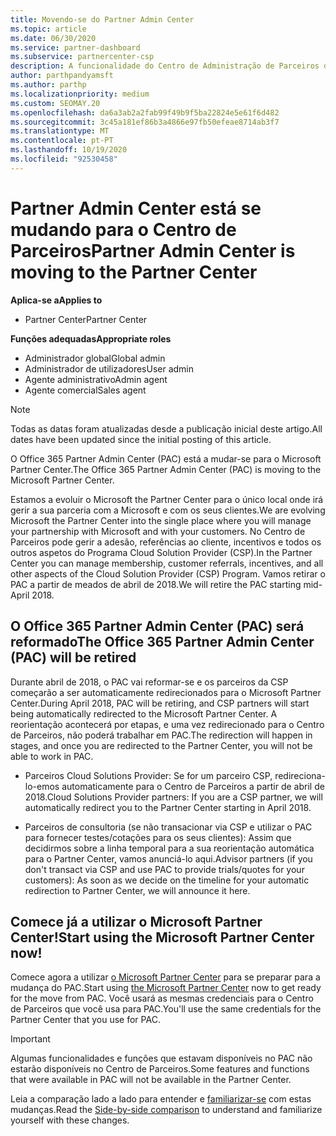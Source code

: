 ```yaml
---
title: Movendo-se do Partner Admin Center
ms.topic: article
ms.date: 06/30/2020
ms.service: partner-dashboard
ms.subservice: partnercenter-csp
description: A funcionalidade do Centro de Administração de Parceiros do Office 365 está a mudar-se para o Partner Center. Saiba o que isto significa e como pode fazer as coisas no Partner Center.
author: parthpandyamsft
ms.author: parthp
ms.localizationpriority: medium
ms.custom: SEOMAY.20
ms.openlocfilehash: da6a3ab2a2fab99f49b9f5ba22824e5e61f6d482
ms.sourcegitcommit: 3c45a181ef86b3a4866e97fb50efeae8714ab3f7
ms.translationtype: MT
ms.contentlocale: pt-PT
ms.lasthandoff: 10/19/2020
ms.locfileid: "92530458"
---
```

# <a name="partner-admin-center-is-moving-to-the-partner-center"></a><span data-ttu-id="d4248-104">Partner Admin Center está se mudando para o Centro de Parceiros</span><span class="sxs-lookup"><span data-stu-id="d4248-104">Partner Admin Center is moving to the Partner Center</span></span>

<span data-ttu-id="d4248-105">**Aplica-se a**</span><span class="sxs-lookup"><span data-stu-id="d4248-105">**Applies to**</span></span>

- <span data-ttu-id="d4248-106">Partner Center</span><span class="sxs-lookup"><span data-stu-id="d4248-106">Partner Center</span></span>

<span data-ttu-id="d4248-107">**Funções adequadas**</span><span class="sxs-lookup"><span data-stu-id="d4248-107">**Appropriate roles**</span></span>
- <span data-ttu-id="d4248-108">Administrador global</span><span class="sxs-lookup"><span data-stu-id="d4248-108">Global admin</span></span>
- <span data-ttu-id="d4248-109">Administrador de utilizadores</span><span class="sxs-lookup"><span data-stu-id="d4248-109">User admin</span></span>
- <span data-ttu-id="d4248-110">Agente administrativo</span><span class="sxs-lookup"><span data-stu-id="d4248-110">Admin agent</span></span>
- <span data-ttu-id="d4248-111">Agente comercial</span><span class="sxs-lookup"><span data-stu-id="d4248-111">Sales agent</span></span>

> [!NOTE]  
> <span data-ttu-id="d4248-112">Todas as datas foram atualizadas desde a publicação inicial deste artigo.</span><span class="sxs-lookup"><span data-stu-id="d4248-112">All dates have been updated since the initial posting of this article.</span></span>

<span data-ttu-id="d4248-113">O Office 365 Partner Admin Center (PAC) está a mudar-se para o Microsoft Partner Center.</span><span class="sxs-lookup"><span data-stu-id="d4248-113">The Office 365 Partner Admin Center (PAC) is moving to the Microsoft Partner Center.</span></span>

<span data-ttu-id="d4248-114">Estamos a evoluir o Microsoft the Partner Center para o único local onde irá gerir a sua parceria com a Microsoft e com os seus clientes.</span><span class="sxs-lookup"><span data-stu-id="d4248-114">We are evolving Microsoft the Partner Center into the single place where you will manage your partnership with Microsoft and with your customers.</span></span> <span data-ttu-id="d4248-115">No Centro de Parceiros pode gerir a adesão, referências ao cliente, incentivos e todos os outros aspetos do Programa Cloud Solution Provider (CSP).</span><span class="sxs-lookup"><span data-stu-id="d4248-115">In the Partner Center you can manage membership, customer referrals, incentives, and all other aspects of the Cloud Solution Provider (CSP) Program.</span></span> <span data-ttu-id="d4248-116">Vamos retirar o PAC a partir de meados de abril de 2018.</span><span class="sxs-lookup"><span data-stu-id="d4248-116">We will retire the PAC starting mid-April 2018.</span></span>

## <a name="the-office-365-partner-admin-center-pac-will-be-retired"></a><span data-ttu-id="d4248-117">O Office 365 Partner Admin Center (PAC) será reformado</span><span class="sxs-lookup"><span data-stu-id="d4248-117">The Office 365 Partner Admin Center (PAC) will be retired</span></span>

<span data-ttu-id="d4248-118">Durante abril de 2018, o PAC vai reformar-se e os parceiros da CSP começarão a ser automaticamente redirecionados para o Microsoft Partner Center.</span><span class="sxs-lookup"><span data-stu-id="d4248-118">During April 2018, PAC will be retiring, and CSP partners will start being automatically redirected to the Microsoft Partner Center.</span></span> <span data-ttu-id="d4248-119">A reorientação acontecerá por etapas, e uma vez redirecionado para o Centro de Parceiros, não poderá trabalhar em PAC.</span><span class="sxs-lookup"><span data-stu-id="d4248-119">The redirection will happen in stages, and once you are redirected to the Partner Center, you will not be able to work in PAC.</span></span> 

- <span data-ttu-id="d4248-120">Parceiros Cloud Solutions Provider: Se for um parceiro CSP, redireciona-lo-emos automaticamente para o Centro de Parceiros a partir de abril de 2018.</span><span class="sxs-lookup"><span data-stu-id="d4248-120">Cloud Solutions Provider partners: If you are a CSP partner, we will automatically redirect you to the Partner Center starting in April 2018.</span></span>

- <span data-ttu-id="d4248-121">Parceiros de consultoria (se não transacionar via CSP e utilizar o PAC para fornecer testes/cotações para os seus clientes): Assim que decidirmos sobre a linha temporal para a sua reorientação automática para o Partner Center, vamos anunciá-lo aqui.</span><span class="sxs-lookup"><span data-stu-id="d4248-121">Advisor partners (if you don't transact via CSP and use PAC to provide trials/quotes for your customers): As soon as we decide on the timeline for your automatic redirection to Partner Center, we will announce it here.</span></span>

## <a name="start-using-the-microsoft-partner-center-now"></a><span data-ttu-id="d4248-122">Comece já a utilizar o Microsoft Partner Center!</span><span class="sxs-lookup"><span data-stu-id="d4248-122">Start using the Microsoft Partner Center now!</span></span>

<span data-ttu-id="d4248-123">Comece agora a utilizar [o Microsoft Partner Center](https://partnercenter.microsoft.com/) para se preparar para a mudança do PAC.</span><span class="sxs-lookup"><span data-stu-id="d4248-123">Start using [the Microsoft Partner Center](https://partnercenter.microsoft.com/) now to get ready for the move from PAC.</span></span>  <span data-ttu-id="d4248-124">Você usará as mesmas credenciais para o Centro de Parceiros que você usa para PAC.</span><span class="sxs-lookup"><span data-stu-id="d4248-124">You'll use the same credentials for the Partner Center that you use for PAC.</span></span>

> [!IMPORTANT]  
> <span data-ttu-id="d4248-125">Algumas funcionalidades e funções que estavam disponíveis no PAC não estarão disponíveis no Centro de Parceiros.</span><span class="sxs-lookup"><span data-stu-id="d4248-125">Some features and functions that were available in PAC will not be available in the Partner Center.</span></span>

 <span data-ttu-id="d4248-126">Leia a comparação lado a lado para entender e [familiarizar-se](moving-from-pac-to-pc.md) com estas mudanças.</span><span class="sxs-lookup"><span data-stu-id="d4248-126">Read the [Side-by-side comparison](moving-from-pac-to-pc.md) to understand and familiarize yourself with these changes.</span></span> 
